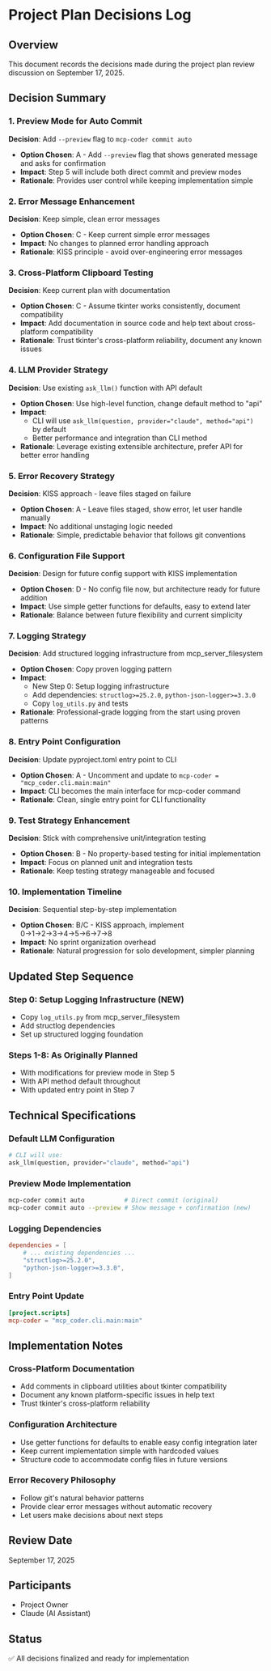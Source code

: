 # Project Plan Decisions Log

## Overview
This document records the decisions made during the project plan review discussion on September 17, 2025.

## Decision Summary

### 1. Preview Mode for Auto Commit
**Decision**: Add `--preview` flag to `mcp-coder commit auto`
- **Option Chosen**: A - Add `--preview` flag that shows generated message and asks for confirmation
- **Impact**: Step 5 will include both direct commit and preview modes
- **Rationale**: Provides user control while keeping implementation simple

### 2. Error Message Enhancement
**Decision**: Keep simple, clean error messages
- **Option Chosen**: C - Keep current simple error messages
- **Impact**: No changes to planned error handling approach
- **Rationale**: KISS principle - avoid over-engineering error messages

### 3. Cross-Platform Clipboard Testing
**Decision**: Keep current plan with documentation
- **Option Chosen**: C - Assume tkinter works consistently, document compatibility
- **Impact**: Add documentation in source code and help text about cross-platform compatibility
- **Rationale**: Trust tkinter's cross-platform reliability, document any known issues

### 4. LLM Provider Strategy
**Decision**: Use existing `ask_llm()` function with API default
- **Option Chosen**: Use high-level function, change default method to "api"
- **Impact**: 
  - CLI will use `ask_llm(question, provider="claude", method="api")` by default
  - Better performance and integration than CLI method
- **Rationale**: Leverage existing extensible architecture, prefer API for better error handling

### 5. Error Recovery Strategy
**Decision**: KISS approach - leave files staged on failure
- **Option Chosen**: A - Leave files staged, show error, let user handle manually
- **Impact**: No additional unstaging logic needed
- **Rationale**: Simple, predictable behavior that follows git conventions

### 6. Configuration File Support
**Decision**: Design for future config support with KISS implementation
- **Option Chosen**: D - No config file now, but architecture ready for future addition
- **Impact**: Use simple getter functions for defaults, easy to extend later
- **Rationale**: Balance between future flexibility and current simplicity

### 7. Logging Strategy
**Decision**: Add structured logging infrastructure from mcp_server_filesystem
- **Option Chosen**: Copy proven logging pattern
- **Impact**: 
  - New Step 0: Setup logging infrastructure
  - Add dependencies: `structlog>=25.2.0`, `python-json-logger>=3.3.0`
  - Copy `log_utils.py` and tests
- **Rationale**: Professional-grade logging from the start using proven patterns

### 8. Entry Point Configuration
**Decision**: Update pyproject.toml entry point to CLI
- **Option Chosen**: A - Uncomment and update to `mcp-coder = "mcp_coder.cli.main:main"`
- **Impact**: CLI becomes the main interface for mcp-coder command
- **Rationale**: Clean, single entry point for CLI functionality

### 9. Test Strategy Enhancement
**Decision**: Stick with comprehensive unit/integration testing
- **Option Chosen**: B - No property-based testing for initial implementation
- **Impact**: Focus on planned unit and integration tests
- **Rationale**: Keep testing strategy manageable and focused

### 10. Implementation Timeline
**Decision**: Sequential step-by-step implementation
- **Option Chosen**: B/C - KISS approach, implement 0→1→2→3→4→5→6→7→8
- **Impact**: No sprint organization overhead
- **Rationale**: Natural progression for solo development, simpler planning

## Updated Step Sequence

### Step 0: Setup Logging Infrastructure (NEW)
- Copy `log_utils.py` from mcp_server_filesystem
- Add structlog dependencies
- Set up structured logging foundation

### Steps 1-8: As Originally Planned
- With modifications for preview mode in Step 5
- With API method default throughout
- With updated entry point in Step 7

## Technical Specifications

### Default LLM Configuration
```python
# CLI will use:
ask_llm(question, provider="claude", method="api")
```

### Preview Mode Implementation
```bash
mcp-coder commit auto           # Direct commit (original)
mcp-coder commit auto --preview # Show message + confirmation (new)
```

### Logging Dependencies
```toml
dependencies = [
    # ... existing dependencies ...
    "structlog>=25.2.0",
    "python-json-logger>=3.3.0",
]
```

### Entry Point Update
```toml
[project.scripts]
mcp-coder = "mcp_coder.cli.main:main"
```

## Implementation Notes

### Cross-Platform Documentation
- Add comments in clipboard utilities about tkinter compatibility
- Document any known platform-specific issues in help text
- Trust tkinter's cross-platform reliability

### Configuration Architecture
- Use getter functions for defaults to enable easy config integration later
- Keep current implementation simple with hardcoded values
- Structure code to accommodate config files in future versions

### Error Recovery Philosophy
- Follow git's natural behavior patterns
- Provide clear error messages without automatic recovery
- Let users make decisions about next steps

## Review Date
September 17, 2025

## Participants
- Project Owner
- Claude (AI Assistant)

## Status
✅ All decisions finalized and ready for implementation

